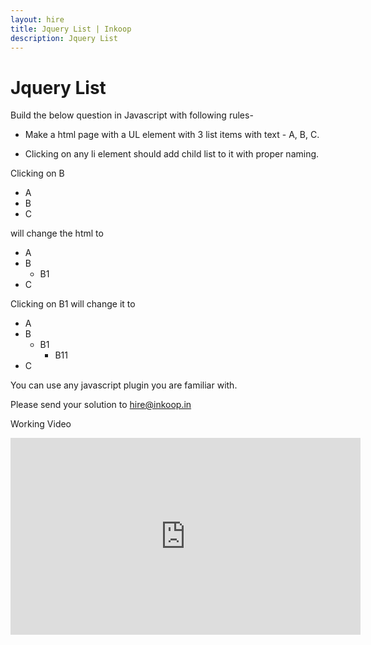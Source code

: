 ```yaml
---
layout: hire
title: Jquery List | Inkoop
description: Jquery List
---
```

# Jquery List

Build the below question in Javascript with following rules-

  * Make a html page with a UL element with 3 list items with text - A, B, C.

  * Clicking on any li element should add child list to it with proper naming.

<p>
Clicking on B
  <ul>
    <li>A</li>
    <li>B</li>
    <li>C</li>
  </ul>

  will change the html to

  <ul>
    <li>A</li>
    <li>
        B
        <ul>
            <li>B1</li>
        </ul>
    </li>
    <li>C</li>
  </ul>

  Clicking on B1 will change it to

  <ul>
    <li>A</li>
    <li>
        B
        <ul>
            <li>
                B1
                <ul>    
                    <li>B11</li>
                </ul>
            </li>
            </li>
        </ul>
    </li>
    <li>C</li>
  </ul>
</p>

You can use any javascript plugin you are familiar with.

Please send your solution to <a href= "mailto:hire@inkoop.in">hire@inkoop.in</a>

Working Video

<iframe width="560" height="315" src="https://www.youtube.com/embed/8pJTws2zeZc" frameborder="0" allowfullscreen></iframe>
